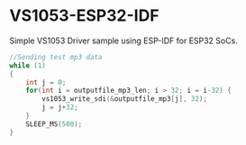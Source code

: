 # VS1053-ESP32-IDF
Simple VS1053 Driver sample using ESP-IDF for ESP32 SoCs.

```C
//Sending test mp3 data
while (1)
{
    int j = 0;
    for(int i = outputfile_mp3_len; i > 32; i = i-32) {
        vs1053_write_sdi(&outputfile_mp3[j], 32);
        j = j+32;
    }
    SLEEP_MS(500);
}
